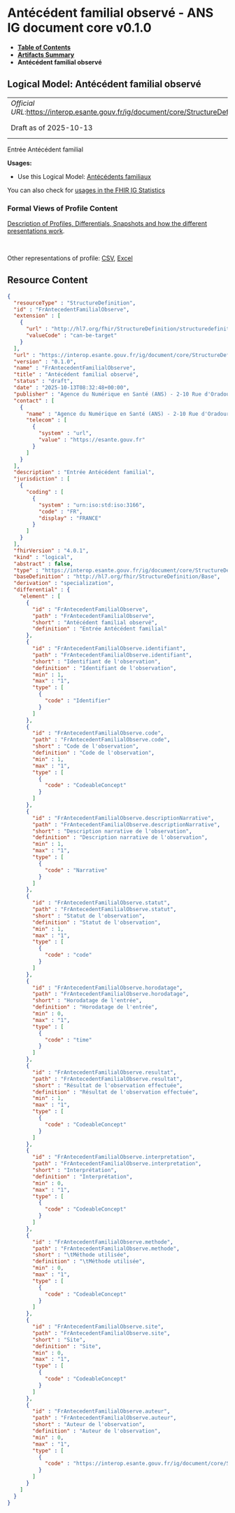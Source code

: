 # Antécédent familial observé - ANS IG document core v0.1.0

* [**Table of Contents**](toc.md)
* [**Artifacts Summary**](artifacts.md)
* **Antécédent familial observé**

## Logical Model: Antécédent familial observé 

| | |
| :--- | :--- |
| *Official URL*:https://interop.esante.gouv.fr/ig/document/core/StructureDefinition/FrAntecedentFamilialObserve | *Version*:0.1.0 |
| Draft as of 2025-10-13 | *Computable Name*:FrAntecedentFamilialObserve |

 
Entrée Antécédent familial 

**Usages:**

* Use this Logical Model: [Antécédents familiaux](StructureDefinition-FrAntecedentsFamiliauxEntry.md)

You can also check for [usages in the FHIR IG Statistics](https://packages2.fhir.org/xig/ans.document.fr.core|current/StructureDefinition/FrAntecedentFamilialObserve)

### Formal Views of Profile Content

 [Description of Profiles, Differentials, Snapshots and how the different presentations work](http://build.fhir.org/ig/FHIR/ig-guidance/readingIgs.html#structure-definitions). 

 

Other representations of profile: [CSV](StructureDefinition-FrAntecedentFamilialObserve.csv), [Excel](StructureDefinition-FrAntecedentFamilialObserve.xlsx) 



## Resource Content

```json
{
  "resourceType" : "StructureDefinition",
  "id" : "FrAntecedentFamilialObserve",
  "extension" : [
    {
      "url" : "http://hl7.org/fhir/StructureDefinition/structuredefinition-type-characteristics",
      "valueCode" : "can-be-target"
    }
  ],
  "url" : "https://interop.esante.gouv.fr/ig/document/core/StructureDefinition/FrAntecedentFamilialObserve",
  "version" : "0.1.0",
  "name" : "FrAntecedentFamilialObserve",
  "title" : "Antécédent familial observé",
  "status" : "draft",
  "date" : "2025-10-13T08:32:48+00:00",
  "publisher" : "Agence du Numérique en Santé (ANS) - 2-10 Rue d'Oradour-sur-Glane, 75015 Paris",
  "contact" : [
    {
      "name" : "Agence du Numérique en Santé (ANS) - 2-10 Rue d'Oradour-sur-Glane, 75015 Paris",
      "telecom" : [
        {
          "system" : "url",
          "value" : "https://esante.gouv.fr"
        }
      ]
    }
  ],
  "description" : "Entrée Antécédent familial",
  "jurisdiction" : [
    {
      "coding" : [
        {
          "system" : "urn:iso:std:iso:3166",
          "code" : "FR",
          "display" : "FRANCE"
        }
      ]
    }
  ],
  "fhirVersion" : "4.0.1",
  "kind" : "logical",
  "abstract" : false,
  "type" : "https://interop.esante.gouv.fr/ig/document/core/StructureDefinition/FrAntecedentFamilialObserve",
  "baseDefinition" : "http://hl7.org/fhir/StructureDefinition/Base",
  "derivation" : "specialization",
  "differential" : {
    "element" : [
      {
        "id" : "FrAntecedentFamilialObserve",
        "path" : "FrAntecedentFamilialObserve",
        "short" : "Antécédent familial observé",
        "definition" : "Entrée Antécédent familial"
      },
      {
        "id" : "FrAntecedentFamilialObserve.identifiant",
        "path" : "FrAntecedentFamilialObserve.identifiant",
        "short" : "Identifiant de l'observation",
        "definition" : "Identifiant de l'observation",
        "min" : 1,
        "max" : "1",
        "type" : [
          {
            "code" : "Identifier"
          }
        ]
      },
      {
        "id" : "FrAntecedentFamilialObserve.code",
        "path" : "FrAntecedentFamilialObserve.code",
        "short" : "Code de l'observation",
        "definition" : "Code de l'observation",
        "min" : 1,
        "max" : "1",
        "type" : [
          {
            "code" : "CodeableConcept"
          }
        ]
      },
      {
        "id" : "FrAntecedentFamilialObserve.descriptionNarrative",
        "path" : "FrAntecedentFamilialObserve.descriptionNarrative",
        "short" : "Description narrative de l'observation",
        "definition" : "Description narrative de l'observation",
        "min" : 1,
        "max" : "1",
        "type" : [
          {
            "code" : "Narrative"
          }
        ]
      },
      {
        "id" : "FrAntecedentFamilialObserve.statut",
        "path" : "FrAntecedentFamilialObserve.statut",
        "short" : "Statut de l'observation",
        "definition" : "Statut de l'observation",
        "min" : 1,
        "max" : "1",
        "type" : [
          {
            "code" : "code"
          }
        ]
      },
      {
        "id" : "FrAntecedentFamilialObserve.horodatage",
        "path" : "FrAntecedentFamilialObserve.horodatage",
        "short" : "Horodatage de l'entrée",
        "definition" : "Horodatage de l'entrée",
        "min" : 0,
        "max" : "1",
        "type" : [
          {
            "code" : "time"
          }
        ]
      },
      {
        "id" : "FrAntecedentFamilialObserve.resultat",
        "path" : "FrAntecedentFamilialObserve.resultat",
        "short" : "Résultat de l'observation effectuée",
        "definition" : "Résultat de l'observation effectuée",
        "min" : 1,
        "max" : "1",
        "type" : [
          {
            "code" : "CodeableConcept"
          }
        ]
      },
      {
        "id" : "FrAntecedentFamilialObserve.interpretation",
        "path" : "FrAntecedentFamilialObserve.interpretation",
        "short" : "Interprétation",
        "definition" : "Interprétation",
        "min" : 0,
        "max" : "1",
        "type" : [
          {
            "code" : "CodeableConcept"
          }
        ]
      },
      {
        "id" : "FrAntecedentFamilialObserve.methode",
        "path" : "FrAntecedentFamilialObserve.methode",
        "short" : "\tMéthode utilisée",
        "definition" : "\tMéthode utilisée",
        "min" : 0,
        "max" : "1",
        "type" : [
          {
            "code" : "CodeableConcept"
          }
        ]
      },
      {
        "id" : "FrAntecedentFamilialObserve.site",
        "path" : "FrAntecedentFamilialObserve.site",
        "short" : "Site",
        "definition" : "Site",
        "min" : 0,
        "max" : "1",
        "type" : [
          {
            "code" : "CodeableConcept"
          }
        ]
      },
      {
        "id" : "FrAntecedentFamilialObserve.auteur",
        "path" : "FrAntecedentFamilialObserve.auteur",
        "short" : "Auteur de l'observation",
        "definition" : "Auteur de l'observation",
        "min" : 0,
        "max" : "1",
        "type" : [
          {
            "code" : "https://interop.esante.gouv.fr/ig/document/core/StructureDefinition/Auteur"
          }
        ]
      }
    ]
  }
}

```
